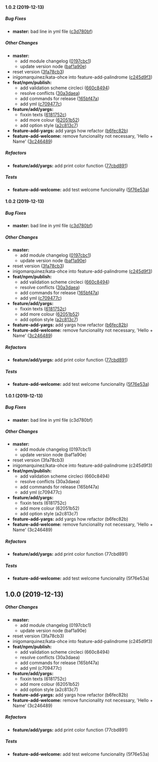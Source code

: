 #### 1.0.2 (2019-12-13)

##### Bug Fixes

* **master:**  bad line in yml file ([c3d780bf](https://github.com/inigomarquinez/kata-ohce/commit/c3d780bf163902062ed463b684c13e7a0c37deca))

##### Other Changes

* **master:**
  *  add module changelog ([0197cbc1](https://github.com/inigomarquinez/kata-ohce/commit/0197cbc1aee0b5b465e4113da767b6a1b37656e0))
  *  update version node ([baf1a90e](https://github.com/inigomarquinez/kata-ohce/commit/baf1a90ef0228ebca5ea089ca42f55b969ad7631))
*  reset version ([3fa78cb3](https://github.com/inigomarquinez/kata-ohce/commit/3fa78cb3a881e45b1c43e9f404654b330ca0cf67))
* inigomarquinez/kata-ohce into feature-add-palindrome ([c245d9f3](https://github.com/inigomarquinez/kata-ohce/commit/c245d9f3f62a34aba57ae367222f794efcb19ee0))
* **feat/npm/publish:**
  *  add validation scheme circleci ([660c8494](https://github.com/inigomarquinez/kata-ohce/commit/660c84942b40a21a9b5ace1fc55a3ecd8d1a872d))
  *  resolve conflicts ([30a3daea](https://github.com/inigomarquinez/kata-ohce/commit/30a3daea88facf9bd8d4c0789372dbbc88e1bd4b))
  *  add commands for release ([165bf47a](https://github.com/inigomarquinez/kata-ohce/commit/165bf47af3dd436aa724f723bf9af2da9132c508))
  *  add yml ([c709477c](https://github.com/inigomarquinez/kata-ohce/commit/c709477cce4e0a116999f9305a71143d8aa93293))
* **feature/add/yargs:**
  *  fixxin texts ([6181752c](https://github.com/inigomarquinez/kata-ohce/commit/6181752c10d211b949745b73961caeede2978530))
  *  add more colour ([62051b52](https://github.com/inigomarquinez/kata-ohce/commit/62051b525365bd3d3ecb16268bae2c432917cbcd))
  *  add option style ([a2c813c7](https://github.com/inigomarquinez/kata-ohce/commit/a2c813c75461a9464e4e3ea455e6ca43fa064b3a))
* **feature-add-yargs:**  add yargs how refactor ([b6fec82b](https://github.com/inigomarquinez/kata-ohce/commit/b6fec82b161767540db469597258a6a1f527e8ab))
* **feature-add-welcome:**  remove funcionality not necessary, 'Hello + Name' ([3c246489](https://github.com/inigomarquinez/kata-ohce/commit/3c2464892c5aa891b5bb4ea322e1284f7fe01dfd))

##### Refactors

* **feature/add/yargs:**  add print color function ([77cbd891](https://github.com/inigomarquinez/kata-ohce/commit/77cbd891e42306a4fd384d729509a355f443d805))

##### Tests

* **feature-add-welcome:**  add test welcome funcionality ([5f76e53a](https://github.com/inigomarquinez/kata-ohce/commit/5f76e53af92d9c4860b39f9d4289bc2a6e1b9a76))

#### 1.0.2 (2019-12-13)

##### Bug Fixes

* **master:**  bad line in yml file ([c3d780bf](https://github.com/inigomarquinez/kata-ohce/commit/c3d780bf163902062ed463b684c13e7a0c37deca))

##### Other Changes

* **master:**
  *  add module changelog ([0197cbc1](https://github.com/inigomarquinez/kata-ohce/commit/0197cbc1aee0b5b465e4113da767b6a1b37656e0))
  *  update version node ([baf1a90e](https://github.com/inigomarquinez/kata-ohce/commit/baf1a90ef0228ebca5ea089ca42f55b969ad7631))
*  reset version ([3fa78cb3](https://github.com/inigomarquinez/kata-ohce/commit/3fa78cb3a881e45b1c43e9f404654b330ca0cf67))
* inigomarquinez/kata-ohce into feature-add-palindrome ([c245d9f3](https://github.com/inigomarquinez/kata-ohce/commit/c245d9f3f62a34aba57ae367222f794efcb19ee0))
* **feat/npm/publish:**
  *  add validation scheme circleci ([660c8494](https://github.com/inigomarquinez/kata-ohce/commit/660c84942b40a21a9b5ace1fc55a3ecd8d1a872d))
  *  resolve conflicts ([30a3daea](https://github.com/inigomarquinez/kata-ohce/commit/30a3daea88facf9bd8d4c0789372dbbc88e1bd4b))
  *  add commands for release ([165bf47a](https://github.com/inigomarquinez/kata-ohce/commit/165bf47af3dd436aa724f723bf9af2da9132c508))
  *  add yml ([c709477c](https://github.com/inigomarquinez/kata-ohce/commit/c709477cce4e0a116999f9305a71143d8aa93293))
* **feature/add/yargs:**
  *  fixxin texts ([6181752c](https://github.com/inigomarquinez/kata-ohce/commit/6181752c10d211b949745b73961caeede2978530))
  *  add more colour ([62051b52](https://github.com/inigomarquinez/kata-ohce/commit/62051b525365bd3d3ecb16268bae2c432917cbcd))
  *  add option style ([a2c813c7](https://github.com/inigomarquinez/kata-ohce/commit/a2c813c75461a9464e4e3ea455e6ca43fa064b3a))
* **feature-add-yargs:**  add yargs how refactor ([b6fec82b](https://github.com/inigomarquinez/kata-ohce/commit/b6fec82b161767540db469597258a6a1f527e8ab))
* **feature-add-welcome:**  remove funcionality not necessary, 'Hello + Name' ([3c246489](https://github.com/inigomarquinez/kata-ohce/commit/3c2464892c5aa891b5bb4ea322e1284f7fe01dfd))

##### Refactors

* **feature/add/yargs:**  add print color function ([77cbd891](https://github.com/inigomarquinez/kata-ohce/commit/77cbd891e42306a4fd384d729509a355f443d805))

##### Tests

* **feature-add-welcome:**  add test welcome funcionality ([5f76e53a](https://github.com/inigomarquinez/kata-ohce/commit/5f76e53af92d9c4860b39f9d4289bc2a6e1b9a76))

#### 1.0.1 (2019-12-13)

##### Bug Fixes

* **master:**  bad line in yml file (c3d780bf)

##### Other Changes

* **master:**
  *  add module changelog (0197cbc1)
  *  update version node (baf1a90e)
*  reset version (3fa78cb3)
* inigomarquinez/kata-ohce into feature-add-palindrome (c245d9f3)
* **feat/npm/publish:**
  *  add validation scheme circleci (660c8494)
  *  resolve conflicts (30a3daea)
  *  add commands for release (165bf47a)
  *  add yml (c709477c)
* **feature/add/yargs:**
  *  fixxin texts (6181752c)
  *  add more colour (62051b52)
  *  add option style (a2c813c7)
* **feature-add-yargs:**  add yargs how refactor (b6fec82b)
* **feature-add-welcome:**  remove funcionality not necessary, 'Hello + Name' (3c246489)

##### Refactors

* **feature/add/yargs:**  add print color function (77cbd891)

##### Tests

* **feature-add-welcome:**  add test welcome funcionality (5f76e53a)

## 1.0.0 (2019-12-13)

##### Other Changes

* **master:**
  *  add module changelog (0197cbc1)
  *  update version node (baf1a90e)
*  reset version (3fa78cb3)
* inigomarquinez/kata-ohce into feature-add-palindrome (c245d9f3)
* **feat/npm/publish:**
  *  add validation scheme circleci (660c8494)
  *  resolve conflicts (30a3daea)
  *  add commands for release (165bf47a)
  *  add yml (c709477c)
* **feature/add/yargs:**
  *  fixxin texts (6181752c)
  *  add more colour (62051b52)
  *  add option style (a2c813c7)
* **feature-add-yargs:**  add yargs how refactor (b6fec82b)
* **feature-add-welcome:**  remove funcionality not necessary, 'Hello + Name' (3c246489)

##### Refactors

* **feature/add/yargs:**  add print color function (77cbd891)

##### Tests

* **feature-add-welcome:**  add test welcome funcionality (5f76e53a)

